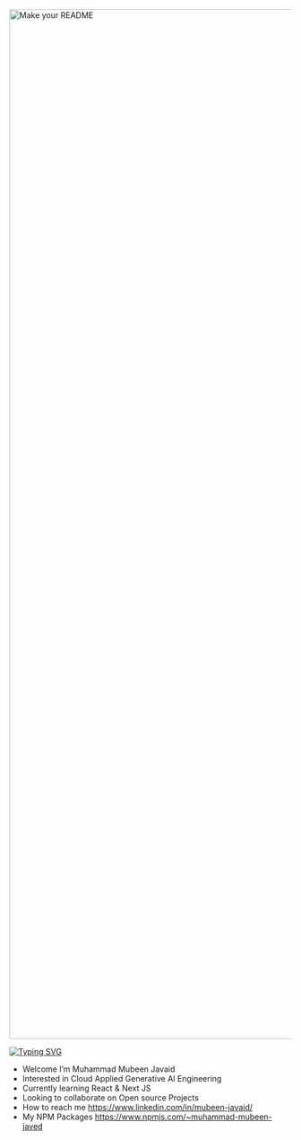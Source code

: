 <img width="1834" alt="Make your README" src="https://github.com/NotAnonymousUser/NotAnonymousUser/assets/125754246/3c04f35f-09eb-41e9-8f3e-a2051d99237c">

[![Typing SVG](https://readme-typing-svg.demolab.com/?lines=IE+DUET+'23+|+Software+Developer;GI+AI+Web3+Meta+Student;Certified+Cloud+Gen+AI+Engineer)](https://git.io/typing-svg)

-  Welcome  I’m Muhammad Mubeen Javaid
-  Interested in      Cloud Applied Generative AI Engineering
-  Currently learning      React & Next JS
-  Looking to collaborate on      Open source Projects
-  How to reach me      https://www.linkedin.com/in/mubeen-javaid/
-  My NPM Packages      https://www.npmjs.com/~muhammad-mubeen-javed

<!---
NotAnonymousUser/NotAnonymousUser is a ✨ special ✨ repository because its `README.md` (this file) appears on your GitHub profile.
You can click the Preview link to take a look at your changes.
--->
